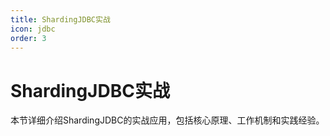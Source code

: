 ```yaml
---
title: ShardingJDBC实战
icon: jdbc
order: 3
---
```


# ShardingJDBC实战

本节详细介绍ShardingJDBC的实战应用，包括核心原理、工作机制和实践经验。
